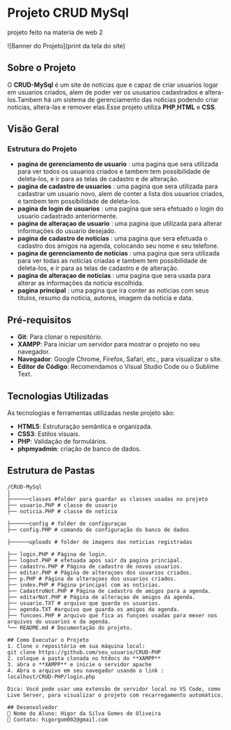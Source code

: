 # Projeto CRUD MySql


projeto feito na materia de web 2

![Banner do
Projeto](print da tela do site)

## Sobre o Projeto

O **CRUD-MySql** é um site de noticias que e capaz de criar usuarios logar em usuarios criados, alem de poder ver os ususarios cadastrados e 
altera-los.Tambem há um sistema de gerenciamento das  noticias podendo criar noticias, altera-las e remover elas.Esse projeto utiliza **PHP**,**HTML** e **CSS**. 

## Visão Geral

### Estrutura do Projeto


- **pagina de gerenciamento de usuario** : uma pagina que sera  utilizada para ver todos os  usuarios criados e tambem tem  possibilidade de deleta-los, e ir para as telas de cadastro e de alteração.
- **pagina de cadastro de usuarios** : uma pagina que sera utilizada para cadastrar um usuario novo, alem de conter a lista  dos usuarios criados, e tambem tem  possibilidade de deleta-los.
- **pagina de login de usuarios** : uma pagina que sera efetuado o login do usuario cadastrado anteriormente.
- **pagina de alteraçao de usuario** : uma pagina que utilizada para alterar informações do usuario desejado.
- **pagina de cadastro de noticias** : uma pagina que sera efetuada o cadastro dos amigos na agenda, colocando seu nome e seu telefone.
- **pagina de gerenciamento de noticias** : uma pagina que sera utilizada para ver todas as  noticias criadas e tambem tem possibilidade de deleta-los, e ir para as telas de cadastro e de alteração.
- **pagina de alteraçao de noticias** : uma pagina que sera usada para alterar as informações da  noticia escolhida.
- **pagina principal** : uma pagina que ira conter as noticias com seus titulos, resumo da noticia, autores, imagem da noticia e data.

## Pré-requisitos

- **Git**: Para clonar o repositório.
- **XAMPP**: Para iniciar um servidor para mostrar o projeto no seu navegador.
- **Navegador**: Google Chrome, Firefox, Safari, etc., para visualizar
  o site.
- **Editor de Código**: Recomendamos o Visual Studio Code ou o Sublime
  Text.

## Tecnologias Utilizadas

As tecnologias e ferramentas utilizadas neste projeto são:

- **HTML5**: Estruturação semântica e organizada.
- **CSS3**: Estilos visuais.
- **PHP**: Validação de formulários.
- **phpmyadmin**: criação de banco de dados.



## Estrutura de Pastas

```plaintext
/CRUD-MySql
│
├──────classes #folder para guardar as classes usadas no projeto
├── usuario.PHP # classe de usuario
├── noticia.PHP # classe de noticia

├──────config # folder de configuraçao
├── config.PHP # comando de configuração do banco de dados

├──────uploads # folder de imagens das noticias registradas

├── login.PHP # Página de login.
├── logout.PHP # efetuada apos sair da pagina principal.
├── cadastro.PHP # Página de cadastro de novos usuarios.
├── editar.PHP # Página de alteraçoes dos usuarios criados.
├── p.PHP # Página de alteraçoes dos usuarios criados.
├── index.PHP # Página principal com as noticias.
├── CadastroNot.PHP # Página de cadastro de amigos para a agenda.
├── editarNot.PHP # Página de alteraçao de amigos da agenda.
├── usuario.TXT # arquivo que quarda os usuarios.
├── agenda.TXT #arquivo que guarda os amigos da agenda.
├── funcoes.PHP # arquivo que fica as funçoes usadas para mexer nos arquivos do usuarios e da agenda.
└── README.md # Documentação do projeto.

## Como Executar o Projeto
1. Clone o repositório em sua máquina local:
git clone https://github.com/seu_usuario/CRUD-PHP
2. coloque a pasta clonada no htdocs do **XAMPP**
3. abra o **XAMPP** e inicie o servidor apache 
4. Abra o arquivo em seu navegador usando o link :
localhost/CRUD-PHP/login.php 

Dica: Você pode usar uma extensão de servidor local no VS Code, como
Live Server, para visualizar o projeto com recarregamento automático.

## Desenvolvedor
 Nome do Aluno: Higor da Silva Gomes de Oliveira 
 Contato: higorgom002@gmail.com
```
